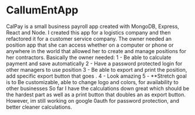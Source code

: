 # CallumEntApp
CalPay is a small business payroll app created with MongoDB, Express, React and Node. I created this app for a logistics company and then refactored it for a customer service company.
The owner needed an position app that she can access whether on a computer or phone or anywhere in the world that allowed her to create and manage positions for her contractors.
Basically the owner needed: 
1 - Be able to calculate payment and save automatically
2 - Have a password protected login for other managers to use position
3 - Be able to export and print the position, add specific export button that goes .
4 - Look amazing
5 - **Stretch goal is to Be customizable, able to change logo and colors, for availability to other businesses
So far I have the calculations down great which should be the hardest part as well as a print button that doubles an as export button. However, im still working on google 0auth for password protection, and better cleaner calculations.
